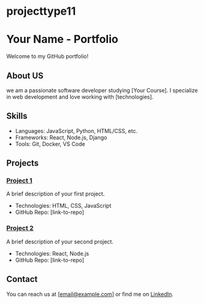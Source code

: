 # projecttype11
# Your Name - Portfolio

Welcome to my GitHub portfolio!

## About US
we am a passionate software developer studying [Your Course]. I specialize in web development and love working with [technologies].

## Skills
- Languages: JavaScript, Python, HTML/CSS, etc.
- Frameworks: React, Node.js, Django
- Tools: Git, Docker, VS Code

## Projects
### [Project 1](link-to-project)
A brief description of your first project.
- Technologies: HTML, CSS, JavaScript
- GitHub Repo: [link-to-repo]
  
### [Project 2](link-to-project)
A brief description of your second project.
- Technologies: React, Node.js
- GitHub Repo: [link-to-repo]

## Contact
You can reach us at [email@example.com] or find me on [LinkedIn](https://www.linkedin.com/in/your-profile).
